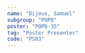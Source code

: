 ```yaml
---
name: "Dijoux, Samuel"
subgroup: "POPD"
poster: "POPD-35"
tag: "Poster Presenter"
code: "PS03"
---
```

